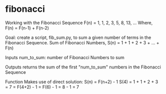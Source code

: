 # fibonacci
Working with the Fibonacci Sequence
F(n) = 1, 1, 2, 3, 5, 8, 13, ...
Where, F(n) = F(n-1) + F(n-2)

Goal: create a script, fib_sum.py, to sum a given number of terms in the Fibonacci Sequence.
Sum of Fibonacci Numbers, S(n) = 1 + 1 + 2 + 3 + ... + F(n)

Inputs
    num_to_sum: number of Fibonacci Numbers to sum
    
Outputs
    returns the sum of the first "num_to_sum" numbers in the Fibonacci Sequence

Function
    Makes use of direct solution: S(n) = F(n+2) - 1
    S(4) = 1 + 1 + 2 + 3 = 7 = F(4+2) - 1 = F(6) - 1 = 8 - 1 = 7
